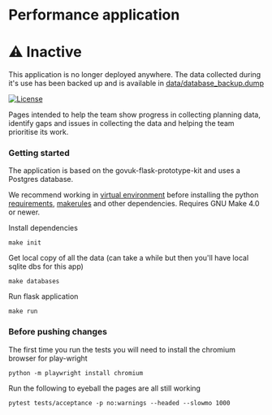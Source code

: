 
# Performance application
# ⚠️ Inactive

This application is no longer deployed anywhere. The data collected during it's use has
been backed up and is available in [data/database_backup.dump](data/database_backup.dump)


[![License](https://img.shields.io/github/license/mashape/apistatus.svg)](https://github.com/digital-land/performance-prototype/blob/main/LICENSE)

Pages intended to help the team show progress in collecting planning data, identify gaps and issues in collecting the data and helping the team prioritise its work.

### Getting started

The application is based on the govuk-flask-prototype-kit and uses a Postgres database.

We recommend working in [virtual environment](http://docs.python-guide.org/en/latest/dev/virtualenvs/) before installing the python [requirements](requirements.txt), [makerules](https://github.com/digital-land/makerules) and other dependencies. Requires GNU Make 4.0 or newer.

Install dependencies

    make init

Get local copy of all the data (can take a while but then you'll have local sqlite dbs for this app)

    make databases

Run flask application

    make run

### Before pushing changes

The first time you run the tests you will need to install the chromium browser for play-wright

    python -m playwright install chromium

Run the following to eyeball the pages are all still working

    pytest tests/acceptance -p no:warnings --headed --slowmo 1000
